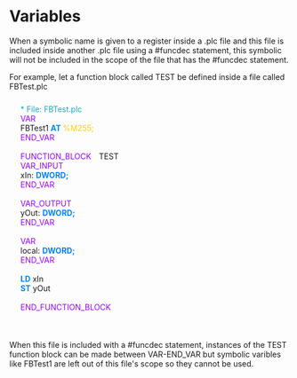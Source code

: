 <style>
.background-plc {
    background-color: var(--vscode-textCodeBlock-background);
    padding-left: 20px;
    padding-top: 10px;
    padding-bottom: 20px;
}
.comment-plc {
    color: #1aa8bb;
}
.keyword1-control-plc{
    color: #0084ff;
    font-weight: bold;
}
.keyword2-control-plc{
    color: #00ff37;
    font-weight: bold;
}
.vars-plc{
    color: #9900ff;
    margin-right: 10px;
}
.labels-plc{
    color: #00ffea;
}
.comment-plc{
    color: #1aa8bb;
}
.registers-plc{
    color: #ffd000;
}
.numbers-plc{
    color: #ff7700da;
}
</style>


# Variables

When a symbolic name is given to a register inside a .plc file and this file is included inside another .plc file using a #funcdec statement, this symbolic will not be included in the scope of the file that has the #funcdec statement. 

For example, let a function block called TEST be defined inside a file called FBTest.plc

<div class="background-plc">
    <div class="comment-plc"> * File: FBTest.plc</div>
    <div class="var-block-plc">
        <div class="vars-plc">VAR </div>
        <div class="var-line"> 
            <span class="var-name">FBTest1</span> 
            <span class="keyword1-control-plc">AT </span>
            <span class="registers-plc">%M255; </span>
        </div>
        <div class="vars-plc">END_VAR </div>
    </div>
    <br />
    <div class="function-block-plc"> 
        <span class="vars-plc">FUNCTION_BLOCK</span>
        <span>TEST</span>
        <div class="var-block-plc"> 
            <span class="vars-plc">VAR_INPUT</span>
            <div class="var-line"> 
                <span class="var-name">xIn: </span> 
                <span class="keyword1-control-plc">DWORD;</span>
            </div>
            <div class="vars-plc">END_VAR</div>
        </div> 
        <br />
        <div class="var-block-plc"> 
            <span class="vars-plc">VAR_OUTPUT</span>
            <div class="var-line"> 
                <span class="var-name">yOut: </span> 
                <span class="keyword1-control-plc">DWORD; </span>
            </div>
            <div class="vars-plc">END_VAR</div>
        </div> 
        <br />
        <div class="var-block-plc"> 
            <span class="vars-plc">VAR</span>
            <div class="var-line"> 
                <span class="var-name">local: </span> 
                <span class="keyword1-control-plc">DWORD; </span>
            </div>
            <div class="vars-plc">END_VAR</div>
        </div> 
        <br />
        <div class="code-plc">
            <div class="var-line"> 
                <span class="keyword1-control-plc">LD</span> 
                <span class="var-name">xIn</span>
            </div>
            <div class="var-line"> 
                <span class="keyword1-control-plc">ST</span> 
                <span class="var-name">yOut</span>
            </div>
        </div>
        <br />
        <span class="vars-plc">END_FUNCTION_BLOCK</span>
    </div> 
</div>
<br />

When this file is included with a #funcdec statement, instances of the TEST function block can be made between VAR-END_VAR but symbolic varibles like FBTest1 are left out of this file's scope so they cannot be used.